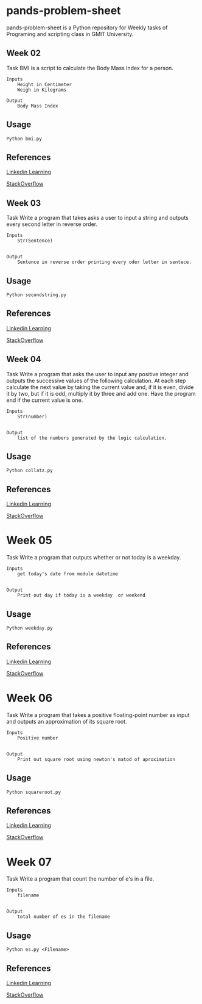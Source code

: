 # pands-problem-sheet


pands-problem-sheet is a Python repository for Weekly tasks of  Programing and scripting class in GMIT University.

## Week 02

Task
    BMI is a script to calculate the Body Mass Index for a person.


    Inputs
        Height in Centimeter
        Weigh in Kilograms

    Output
        Body Mass Index


## Usage

    
    Python bmi.py

    
## References
[Linkedin Learning](https://www.linkedin.com/learning/paths/advance-your-skills-in-python?src=go-pa&veh=sem_src.go-pa_c.LLS-C_EMEA_All_UKI_Search_Google-NB_DR-PRS_Broad_Dev-Python-Alpha_All_English_Core-MKAG_pkw.python%20learning_pmt.e_pcrid.476826512313_pdv.c_plc._trgid.kwd-295863170091_net.g_learning&trk=sem_src.go-pa_c.LLS-C_EMEA_All_UKI_Search_Google-NB_DR-PRS_Broad_Dev-Python-Alpha_All_English_Core-MKAG_pkw.python%20learning_pmt.e_pcrid.476826512313_pdv.c_plc._trgid.kwd-295863170091_net.g_learning&mcid=6626616148786065460&cname=&camid=11535799572&asid=115171446649&targetid=kwd-295863170091&crid=476826512313&placement=&dev=c&ends=1&gclid=CjwKCAiAgc-ABhA7EiwAjev-j4qi9uNOjixFvAtyjBTZbSzcOdE2atZLqEwUy6A3yK6zY6Bce-vwghoCOh0QAvD_BwE&gclsrc=aw.ds)


[StackOverflow](https://stackoverflow.com/questions/tagged/python)


## Week 03

Task
    Write a program that takes asks a user to input a string and outputs every second letter in reverse order.


    Inputs
        Str(Sentence)
        

    Output
        Sentence in reverse order printing every oder letter in sentece.


## Usage

    
    Python secondstring.py

    
## References
[Linkedin Learning](https://www.linkedin.com/learning/paths/advance-your-skills-in-python?src=go-pa&veh=sem_src.go-pa_c.LLS-C_EMEA_All_UKI_Search_Google-NB_DR-PRS_Broad_Dev-Python-Alpha_All_English_Core-MKAG_pkw.python%20learning_pmt.e_pcrid.476826512313_pdv.c_plc._trgid.kwd-295863170091_net.g_learning&trk=sem_src.go-pa_c.LLS-C_EMEA_All_UKI_Search_Google-NB_DR-PRS_Broad_Dev-Python-Alpha_All_English_Core-MKAG_pkw.python%20learning_pmt.e_pcrid.476826512313_pdv.c_plc._trgid.kwd-295863170091_net.g_learning&mcid=6626616148786065460&cname=&camid=11535799572&asid=115171446649&targetid=kwd-295863170091&crid=476826512313&placement=&dev=c&ends=1&gclid=CjwKCAiAgc-ABhA7EiwAjev-j4qi9uNOjixFvAtyjBTZbSzcOdE2atZLqEwUy6A3yK6zY6Bce-vwghoCOh0QAvD_BwE&gclsrc=aw.ds)

[StackOverflow](https://stackoverflow.com/questions/tagged/python)

## Week 04

Task
    Write a program that asks the user to input any positive integer and outputs the successive values of the following calculation.
    At each step calculate the next value by taking the current value and, if it is even, divide it by two, but if it is odd, multiply it by three and add one.
    Have the program end if the current value is one.   


    Inputs
        Str(number)
        

    Output
        list of the numbers generated by the logic calculation.


## Usage

    
    Python collatz.py

    
## References
[Linkedin Learning](https://www.linkedin.com/learning/paths/advance-your-skills-in-python?src=go-pa&veh=sem_src.go-pa_c.LLS-C_EMEA_All_UKI_Search_Google-NB_DR-PRS_Broad_Dev-Python-Alpha_All_English_Core-MKAG_pkw.python%20learning_pmt.e_pcrid.476826512313_pdv.c_plc._trgid.kwd-295863170091_net.g_learning&trk=sem_src.go-pa_c.LLS-C_EMEA_All_UKI_Search_Google-NB_DR-PRS_Broad_Dev-Python-Alpha_All_English_Core-MKAG_pkw.python%20learning_pmt.e_pcrid.476826512313_pdv.c_plc._trgid.kwd-295863170091_net.g_learning&mcid=6626616148786065460&cname=&camid=11535799572&asid=115171446649&targetid=kwd-295863170091&crid=476826512313&placement=&dev=c&ends=1&gclid=CjwKCAiAgc-ABhA7EiwAjev-j4qi9uNOjixFvAtyjBTZbSzcOdE2atZLqEwUy6A3yK6zY6Bce-vwghoCOh0QAvD_BwE&gclsrc=aw.ds)


[StackOverflow](https://stackoverflow.com/questions/tagged/python)

# Week 05

Task
Write a program that outputs whether or not today is a weekday.

    Inputs
        get today's date from module datetime
        

    Output
        Print out day if today is a weekday  or weekend


## Usage

    
    Python weekday.py

    
## References
[Linkedin Learning](https://www.linkedin.com/learning/paths/advance-your-skills-in-python?src=go-pa&veh=sem_src.go-pa_c.LLS-C_EMEA_All_UKI_Search_Google-NB_DR-PRS_Broad_Dev-Python-Alpha_All_English_Core-MKAG_pkw.python%20learning_pmt.e_pcrid.476826512313_pdv.c_plc._trgid.kwd-295863170091_net.g_learning&trk=sem_src.go-pa_c.LLS-C_EMEA_All_UKI_Search_Google-NB_DR-PRS_Broad_Dev-Python-Alpha_All_English_Core-MKAG_pkw.python%20learning_pmt.e_pcrid.476826512313_pdv.c_plc._trgid.kwd-295863170091_net.g_learning&mcid=6626616148786065460&cname=&camid=11535799572&asid=115171446649&targetid=kwd-295863170091&crid=476826512313&placement=&dev=c&ends=1&gclid=CjwKCAiAgc-ABhA7EiwAjev-j4qi9uNOjixFvAtyjBTZbSzcOdE2atZLqEwUy6A3yK6zY6Bce-vwghoCOh0QAvD_BwE&gclsrc=aw.ds)

[StackOverflow](https://stackoverflow.com/questions/tagged/python)


# Week 06

Task
Write a program that takes a positive floating-point number as input and outputs an approximation of its square root.

    Inputs
        Positive number
        

    Output
        Print out square root using newton's matod of aproximation


## Usage

    
    Python squareroot.py

    
## References
[Linkedin Learning](https://www.linkedin.com/learning/paths/advance-your-skills-in-python?src=go-pa&veh=sem_src.go-pa_c.LLS-C_EMEA_All_UKI_Search_Google-NB_DR-PRS_Broad_Dev-Python-Alpha_All_English_Core-MKAG_pkw.python%20learning_pmt.e_pcrid.476826512313_pdv.c_plc._trgid.kwd-295863170091_net.g_learning&trk=sem_src.go-pa_c.LLS-C_EMEA_All_UKI_Search_Google-NB_DR-PRS_Broad_Dev-Python-Alpha_All_English_Core-MKAG_pkw.python%20learning_pmt.e_pcrid.476826512313_pdv.c_plc._trgid.kwd-295863170091_net.g_learning&mcid=6626616148786065460&cname=&camid=11535799572&asid=115171446649&targetid=kwd-295863170091&crid=476826512313&placement=&dev=c&ends=1&gclid=CjwKCAiAgc-ABhA7EiwAjev-j4qi9uNOjixFvAtyjBTZbSzcOdE2atZLqEwUy6A3yK6zY6Bce-vwghoCOh0QAvD_BwE&gclsrc=aw.ds)

[StackOverflow](https://stackoverflow.com/questions/tagged/python)


# Week 07

Task
Write a program that count the number of e's in a file.

    Inputs
        filename
        

    Output
        total number of es in the filename


## Usage

    
    Python es.py <Filename>

    
## References
[Linkedin Learning](https://www.linkedin.com/learning/paths/advance-your-skills-in-python?src=go-pa&veh=sem_src.go-pa_c.LLS-C_EMEA_All_UKI_Search_Google-NB_DR-PRS_Broad_Dev-Python-Alpha_All_English_Core-MKAG_pkw.python%20learning_pmt.e_pcrid.476826512313_pdv.c_plc._trgid.kwd-295863170091_net.g_learning&trk=sem_src.go-pa_c.LLS-C_EMEA_All_UKI_Search_Google-NB_DR-PRS_Broad_Dev-Python-Alpha_All_English_Core-MKAG_pkw.python%20learning_pmt.e_pcrid.476826512313_pdv.c_plc._trgid.kwd-295863170091_net.g_learning&mcid=6626616148786065460&cname=&camid=11535799572&asid=115171446649&targetid=kwd-295863170091&crid=476826512313&placement=&dev=c&ends=1&gclid=CjwKCAiAgc-ABhA7EiwAjev-j4qi9uNOjixFvAtyjBTZbSzcOdE2atZLqEwUy6A3yK6zY6Bce-vwghoCOh0QAvD_BwE&gclsrc=aw.ds)

[StackOverflow](https://stackoverflow.com/questions/tagged/python)
